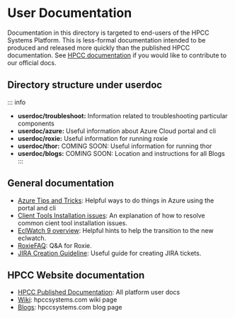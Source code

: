 # User Documentation

Documentation in this directory is targeted to end-users of the HPCC Systems Platform.
This is less-formal documentation intended to be produced and released more quickly than the published HPCC documentation. See [HPCC documentation](https://github.com/hpcc-systems/HPCC-Platform/tree/master/docs) if you would like to contribute to our official docs.

## Directory structure under userdoc
::: info
 -  **userdoc/troubleshoot:** Information related to troubleshooting particular components
 -  **userdoc/azure:** Useful information about Azure Cloud portal and cli
 -  **userdoc/roxie:**  Useful information for running roxie
 -  **userdoc/thor:** COMING SOON: Useful information for running thor
 -  **userdoc/blogs:** COMING SOON: Location and instructions for all Blogs
:::

## General documentation
-   [Azure Tips and Tricks](./azure/TipsAndTricks.md):  Helpful ways to do things in Azure using the portal and cli
-   [Client Tools Installation issues](./troubleshoot/ClientsToolIssues.md): An explanation of how to resolve common cient tool installation issues.
-   [EclWatch 9 overview](https://hpccsystems.com/resources/nifty-features-in-ecl-watch-version-9-0/): Helpful hints to help the transition to the new eclwatch.
-   [RoxieFAQ](./roxie/FAQ.md): Q&A for Roxie.
-   [JIRA Creation Guideline](./JiraGuidelines.md): Useful guide for creating JIRA tickets.


## HPCC Website documentation
-   [HPCC Published Documentation](https://hpccsystems.com/training/documentation/): All platform user docs
-   [Wiki](https://wiki.hpccsystems.com/):  hpccsystems.com wiki page
-   [Blogs](https://hpccsystems.com/resources/?_resource_filters=blogs):  hpccsystems.com blog page



